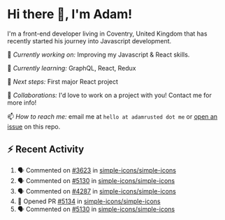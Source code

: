 # Hi there 👋, I'm Adam!

I'm a front-end developer living in Coventry, United Kingdom that has recently started his journey into Javascript development.

🔨 *Currently working on:* Improving my Javascript & React skills.

🌱 *Currently learning:* GraphQL, React, Redux

🎯 *Next steps:* First major React project

🤝 *Collaborations:* I'd love to work on a project with you! Contact me for more info!

📫 *How to reach me:* email me at `hello at adamrusted dot me` or [open an issue](https://github.com/adamrusted/adamrusted/issues/new) on this repo.

## :zap: Recent Activity
<!--START_SECTION:activity-->
1. 🗣 Commented on [#3623](https://github.com/simple-icons/simple-icons/issues/3623) in [simple-icons/simple-icons](https://github.com/simple-icons/simple-icons)
2. 🗣 Commented on [#5130](https://github.com/simple-icons/simple-icons/issues/5130) in [simple-icons/simple-icons](https://github.com/simple-icons/simple-icons)
3. 🗣 Commented on [#4287](https://github.com/simple-icons/simple-icons/issues/4287) in [simple-icons/simple-icons](https://github.com/simple-icons/simple-icons)
4. 💪 Opened PR [#5134](https://github.com/simple-icons/simple-icons/pull/5134) in [simple-icons/simple-icons](https://github.com/simple-icons/simple-icons)
5. 🗣 Commented on [#5130](https://github.com/simple-icons/simple-icons/issues/5130) in [simple-icons/simple-icons](https://github.com/simple-icons/simple-icons)
<!--END_SECTION:activity-->
